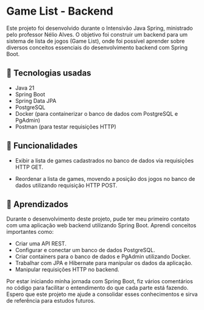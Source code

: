 
# Game List - Backend 

Este projeto foi desenvolvido durante o Intensivão Java Spring, ministrado pelo professor Nélio Alves. O objetivo foi construir um backend para um sistema de lista de jogos (Game List), onde foi possível aprender sobre diversos conceitos essenciais do desenvolvimento backend com Spring Boot.

## 🚀 Tecnologias usadas
- Java 21
- Spring Boot
- Spring Data JPA
- PostgreSQL
- Docker (para containerizar o banco de dados com PostgreSQL e PgAdmin)
- Postman (para testar requisições HTTP)

## 🔨 Funcionalidades 
- Exibir a lista de games cadastrados no banco de dados via requisições HTTP GET.

- Reordenar a lista de games, movendo a posição dos jogos no banco de dados utilizando requisição HTTP POST.

## 📝 Aprendizados 
Durante o desenvolvimento deste projeto, pude ter meu primeiro contato com uma aplicação web backend utilizando Spring Boot. Aprendi conceitos importantes como:
- Criar uma API REST.
- Configurar e conectar um banco de dados PostgreSQL.
- Criar containers para o banco de dados e PgAdmin utilizando Docker.
- Trabalhar com JPA e Hibernate para manipular os dados da aplicação.
- Manipular requisições HTTP no backend.

Por estar iniciando minha jornada com Spring Boot, fiz vários comentários no código para facilitar o entendimento do que cada parte está fazendo. Espero que este projeto me ajude a consolidar esses conhecimentos e sirva de referência para estudos futuros.
